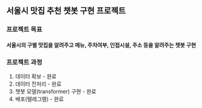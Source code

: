 ## 서울시 맛집 추천 챗봇 구현 프로젝트

### 프로젝트 목표
#### 서울시의 구별 맛집을 알려주고 메뉴, 주차여부, 인접시설, 주소 등을 알려주는 챗봇 구현

### 프로젝트 과정
1) 데이터 확보 - 완료
2) 데이터 전처리 - 완료
3) 챗봇 모델(transformer) 구현 - 완료
4) 배포(텔레그램) - 완료

